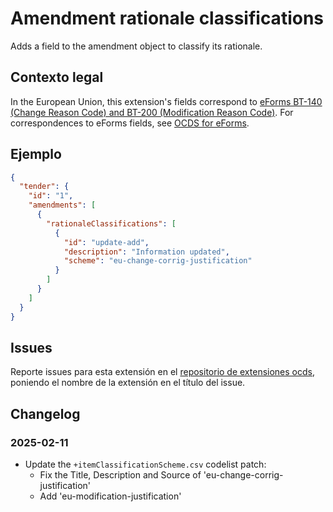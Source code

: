 # Amendment rationale classifications

Adds a field to the amendment object to classify its rationale.

## Contexto legal

In the European Union, this extension's fields correspond to [eForms BT-140 (Change Reason Code) and BT-200 (Modification Reason Code)](https://docs.ted.europa.eu/eforms/latest/reference/business-terms/). For correspondences to eForms fields, see [OCDS for eForms](https://standard.open-contracting.org/profiles/eforms/latest/en/).

## Ejemplo

```json
{
  "tender": {
    "id": "1",
    "amendments": [
      {
        "rationaleClassifications": [
          {
            "id": "update-add",
            "description": "Information updated",
            "scheme": "eu-change-corrig-justification"
          }
        ]
      }
    ]
  }
}
```

## Issues

Reporte issues para esta extensión en el [repositorio de extensiones ocds](https://github.com/open-contracting/ocds-extensions/issues), poniendo el nombre de la extensión en el título del issue.

## Changelog

### 2025-02-11

- Update the `+itemClassificationScheme.csv` codelist patch:
  - Fix the Title, Description and Source of 'eu-change-corrig-justification'
  - Add 'eu-modification-justification'
